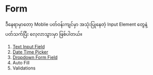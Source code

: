 # Form

ဒီနေရာမှာတော့ Moblie ပတ်ဝန်းကျင်မှာ အသုံးပြုနေတဲ့ Input Element တွေနဲ့ ပတ်သက်ပြီး လေ့လာသွားမှာ ဖြစ်ပါတယ်။ 

1. [Text Input Field](../../../tree/master/03.form/f01_text_inputs)
2. [Date Time Picker](../../../tree/master/03.form/f02_date_inputs)
3. [Dropdown Form Field](../../../tree/master/03.form/f03_dropdowns)
4. Auto Fill
5. Validations

